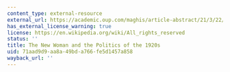 ```yaml
---
content_type: external-resource
external_url: https://academic.oup.com/maghis/article-abstract/21/3/22/966222
has_external_license_warning: true
license: https://en.wikipedia.org/wiki/All_rights_reserved
status: ''
title: The New Woman and the Politics of the 1920s
uid: 71aad9d9-aa8a-49bd-a766-fe5d1457a858
wayback_url: ''
---
```

